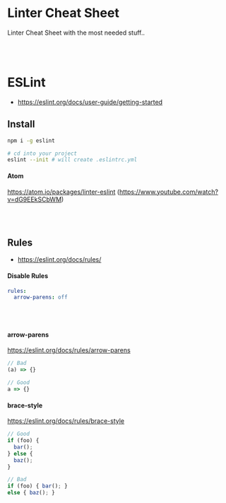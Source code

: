# Linter Cheat Sheet
Linter Cheat Sheet with the most needed stuff..


<br><br>

# ESLint
- https://eslint.org/docs/user-guide/getting-started

## Install

```bash
npm i -g eslint

# cd into your project
eslint --init # will create .eslintrc.yml
```

#### Atom
https://atom.io/packages/linter-eslint (https://www.youtube.com/watch?v=dG9EEkSCbWM)

<br><br>

## Rules
- https://eslint.org/docs/rules/

#### Disable Rules
```yaml
rules:
  arrow-parens: off
``` 
<br><br>

#### arrow-parens
https://eslint.org/docs/rules/arrow-parens
```javascript
// Bad
(a) => {}

// Good
a => {}
```

#### brace-style
https://eslint.org/docs/rules/brace-style
```javascript
// Good
if (foo) {
  bar();
} else {
  baz();
}

// Bad
if (foo) { bar(); }
else { baz(); }
```
